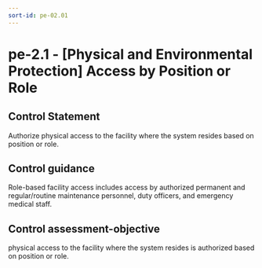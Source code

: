```yaml
---
sort-id: pe-02.01
---
```


# pe-2.1 - \[Physical and Environmental Protection\] Access by Position or Role

## Control Statement

Authorize physical access to the facility where the system resides based on position or role.

## Control guidance

Role-based facility access includes access by authorized permanent and regular/routine maintenance personnel, duty officers, and emergency medical staff.

## Control assessment-objective

physical access to the facility where the system resides is authorized based on position or role.
